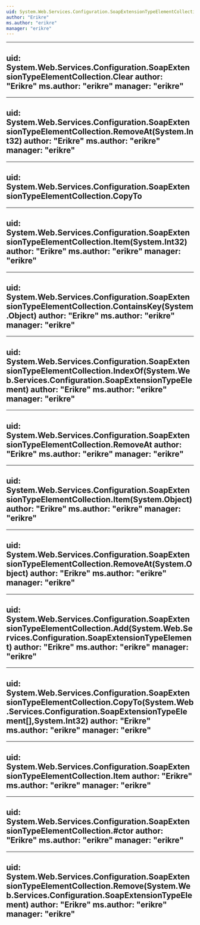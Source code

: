 ```yaml
---
uid: System.Web.Services.Configuration.SoapExtensionTypeElementCollection
author: "Erikre"
ms.author: "erikre"
manager: "erikre"
---
```


---
uid: System.Web.Services.Configuration.SoapExtensionTypeElementCollection.Clear
author: "Erikre"
ms.author: "erikre"
manager: "erikre"
---

---
uid: System.Web.Services.Configuration.SoapExtensionTypeElementCollection.RemoveAt(System.Int32)
author: "Erikre"
ms.author: "erikre"
manager: "erikre"
---

---
uid: System.Web.Services.Configuration.SoapExtensionTypeElementCollection.CopyTo
---

---
uid: System.Web.Services.Configuration.SoapExtensionTypeElementCollection.Item(System.Int32)
author: "Erikre"
ms.author: "erikre"
manager: "erikre"
---

---
uid: System.Web.Services.Configuration.SoapExtensionTypeElementCollection.ContainsKey(System.Object)
author: "Erikre"
ms.author: "erikre"
manager: "erikre"
---

---
uid: System.Web.Services.Configuration.SoapExtensionTypeElementCollection.IndexOf(System.Web.Services.Configuration.SoapExtensionTypeElement)
author: "Erikre"
ms.author: "erikre"
manager: "erikre"
---

---
uid: System.Web.Services.Configuration.SoapExtensionTypeElementCollection.RemoveAt
author: "Erikre"
ms.author: "erikre"
manager: "erikre"
---

---
uid: System.Web.Services.Configuration.SoapExtensionTypeElementCollection.Item(System.Object)
author: "Erikre"
ms.author: "erikre"
manager: "erikre"
---

---
uid: System.Web.Services.Configuration.SoapExtensionTypeElementCollection.RemoveAt(System.Object)
author: "Erikre"
ms.author: "erikre"
manager: "erikre"
---

---
uid: System.Web.Services.Configuration.SoapExtensionTypeElementCollection.Add(System.Web.Services.Configuration.SoapExtensionTypeElement)
author: "Erikre"
ms.author: "erikre"
manager: "erikre"
---

---
uid: System.Web.Services.Configuration.SoapExtensionTypeElementCollection.CopyTo(System.Web.Services.Configuration.SoapExtensionTypeElement[],System.Int32)
author: "Erikre"
ms.author: "erikre"
manager: "erikre"
---

---
uid: System.Web.Services.Configuration.SoapExtensionTypeElementCollection.Item
author: "Erikre"
ms.author: "erikre"
manager: "erikre"
---

---
uid: System.Web.Services.Configuration.SoapExtensionTypeElementCollection.#ctor
author: "Erikre"
ms.author: "erikre"
manager: "erikre"
---

---
uid: System.Web.Services.Configuration.SoapExtensionTypeElementCollection.Remove(System.Web.Services.Configuration.SoapExtensionTypeElement)
author: "Erikre"
ms.author: "erikre"
manager: "erikre"
---
